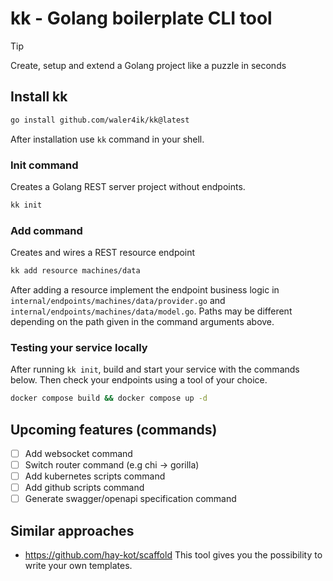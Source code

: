 # kk - Golang boilerplate CLI tool
> [!TIP]
> Create, setup and extend a Golang project like a puzzle in seconds

## Install kk

```zsh
go install github.com/waler4ik/kk@latest
```
After installation use `kk` command in your shell.

### Init command
Creates a Golang REST server project without endpoints.

```zsh
kk init 
```

### Add command
Creates and wires a REST resource endpoint

```zsh
kk add resource machines/data
```
After adding a resource implement the endpoint business logic in `internal/endpoints/machines/data/provider.go` and `internal/endpoints/machines/data/model.go`.
Paths may be different depending on the path given in the command arguments above.

### Testing your service locally
After running `kk init`, build and start your service with the commands below. Then check your endpoints using a tool of your choice.
```zsh
docker compose build && docker compose up -d
```

## Upcoming features (commands)
- [ ] Add websocket command
- [ ] Switch router command (e.g chi -> gorilla)
- [ ] Add kubernetes scripts command
- [ ] Add github scripts command
- [ ] Generate swagger/openapi specification command

## Similar approaches 
- https://github.com/hay-kot/scaffold This tool gives you the possibility to write your own templates.
